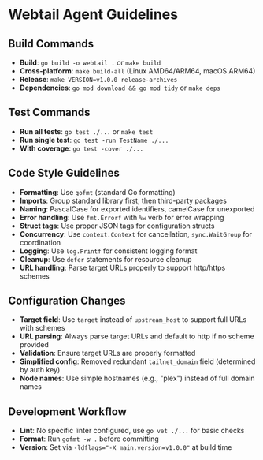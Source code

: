 # Webtail Agent Guidelines

## Build Commands
- **Build**: `go build -o webtail .` or `make build`
- **Cross-platform**: `make build-all` (Linux AMD64/ARM64, macOS ARM64)
- **Release**: `make VERSION=v1.0.0 release-archives`
- **Dependencies**: `go mod download && go mod tidy` or `make deps`

## Test Commands
- **Run all tests**: `go test ./...` or `make test`
- **Run single test**: `go test -run TestName ./...`
- **With coverage**: `go test -cover ./...`

## Code Style Guidelines
- **Formatting**: Use `gofmt` (standard Go formatting)
- **Imports**: Group standard library first, then third-party packages
- **Naming**: PascalCase for exported identifiers, camelCase for unexported
- **Error handling**: Use `fmt.Errorf` with `%w` verb for error wrapping
- **Struct tags**: Use proper JSON tags for configuration structs
- **Concurrency**: Use `context.Context` for cancellation, `sync.WaitGroup` for coordination
- **Logging**: Use `log.Printf` for consistent logging format
- **Cleanup**: Use `defer` statements for resource cleanup
- **URL handling**: Parse target URLs properly to support http/https schemes

## Configuration Changes
- **Target field**: Use `target` instead of `upstream_host` to support full URLs with schemes
- **URL parsing**: Always parse target URLs and default to http if no scheme provided
- **Validation**: Ensure target URLs are properly formatted
- **Simplified config**: Removed redundant `tailnet_domain` field (determined by auth key)
- **Node names**: Use simple hostnames (e.g., "plex") instead of full domain names

## Development Workflow
- **Lint**: No specific linter configured, use `go vet ./...` for basic checks
- **Format**: Run `gofmt -w .` before committing
- **Version**: Set via `-ldflags="-X main.version=v1.0.0"` at build time